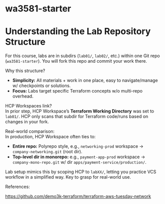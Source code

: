 # wa3581-starter

# Understanding the Lab Repository Structure

For this course, labs are in subdirs (`lab01/`, `lab02/`, etc.) within one Git repo (`wa3581-starter`). You will fork this repo and commit your work there.

Why this structure?  
- **Simplicity:** All materials + work in one place, easy to navigate/manage w/ checkpoints or solutions.  
- **Focus:** Labs target specific Terraform concepts w/o multi-repo overhead.

HCP Workspaces link?  
In prior step, HCP Workspace’s **Terraform Working Directory** was set to `lab01/`. HCP only scans that subdir for Terraform code/runs based on changes in your fork.

Real-world comparison:  
In production, HCP Workspace often ties to:  
- **Entire repo:** Polyrepo style, e.g., `networking-prod` workspace → `company-networking.git` (root dir).  
- **Top-level dir in monorepo:** e.g., `payment-app-prod` workspace → `company-mono-repo.git` w/ dir `apps/payment-service/production/`.

Lab setup mimics this by scoping HCP to `labXX/`, letting you practice VCS workflow in a simplified way. Key to grasp for real-world use.

References:

https://github.com/demo3k-terraform/terraform-aws-tuesday-network
